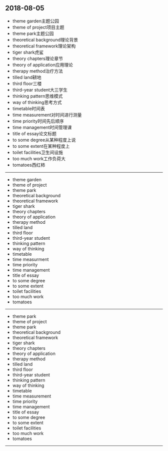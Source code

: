 2018-08-05
---
- theme garden主题公园
- theme of project项目主题
- theme park主题公园
- theoretical background理论背景
- theoretical framework理论架构
- tiger shark虎鲨
- theory chapters理论章节
- theory of application应用理论
- therapy method治疗方法
- tilled land耕地
- third floor三楼
- third-year student大三学生
- thinking pattern思维模式
- way of thinking思考方式
- timetable时间表
- time measurement对时间进行测量
- time priority时间先后顺序
- time management时间管理课
- title of essay论文标题
- to some degree从某种程度上说
- to some extent在某种程度上
- toilet facilities卫生间设施
- too much work工作负荷大
- tomatoes西红柿
---
- theme garden 
- theme of project 
- theme park 
- theoretical background 
- theoretical framework 
- tiger shark 
- theory chapters 
- theory of application 
- therapy method 
- tilled land 
- third floor 
- third-year student 
- thinking pattern 
- way of thinking 
- timetable 
- time measurment 
- time priority 
- time management 
- title of essay 
- to some degree 
- to some extent 
- toilet facilities 
- too much work 
- tomatoes 
---
- theme park 
- theme of project 
- theme park 
- theoretical background 
- theoretical framework 
- tiger shark 
- theory chapters 
- theory of application
- therapy method
- tilled land 
- third floor 
- third-year student 
- thinking pattern
- way of thinking 
- timetable 
- time measurement 
- time priority
- time management 
- title of essay
- to some degree
- to some extent 
- toilet facilities
- too much work 
- tomatoes
---